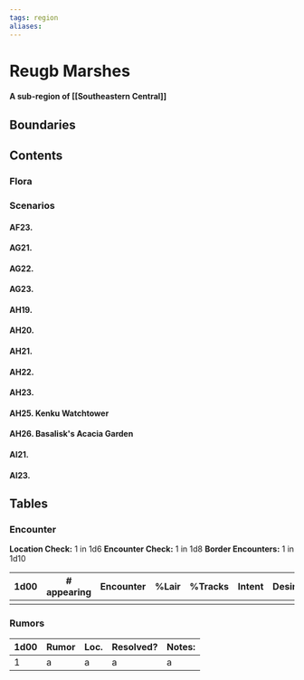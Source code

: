 ```yaml
---
tags: region
aliases:
---
```

# Reugb Marshes
#### A sub-region of [[Southeastern Central]]
## Boundaries
## Contents
### Flora
### Scenarios
#### AF23.
#### AG21. 
#### AG22.
#### AG23.
#### AH19.
#### AH20.
#### AH21. 
#### AH22.
#### AH23.
#### AH25. Kenku Watchtower
#### AH26. Basalisk's Acacia Garden
#### AI21.
#### AI23.

## Tables
### Encounter
**Location Check:** 1 in 1d6
**Encounter Check:** 1 in 1d8
**Border Encounters:** 1 in 1d10


| 1d00 | # appearing | Encounter | %Lair | %Tracks | Intent | Desire |
| ---- | ----------- | --------- | ----- | ------- | ------ | ------ |
|      |             |           |       |         |        |        |

### Rumors
| 1d00 | Rumor | Loc. | Resolved? | Notes: |
|------|-------|------|-----------|--------|
| 1    | a     | a    | a         | a      |